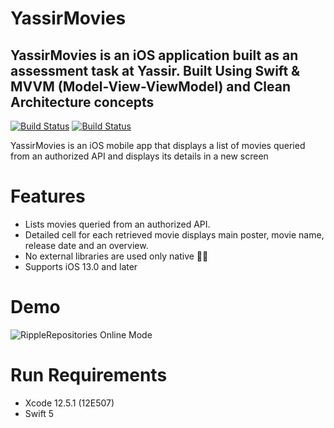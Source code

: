 # YassirMovies


## YassirMovies is an iOS application built as an assessment task at Yassir. Built Using Swift & MVVM (Model-View-ViewModel) and Clean Architecture concepts


[![Build Status](https://github.com/KarimEbrahemAbdelaziz/SwiftyMenu/workflows/Build/badge.svg)]() [![Build Status](https://img.shields.io/badge/Swift-5.2-orange.svg)]() 

YassirMovies is an iOS mobile app that displays a list of movies queried from an authorized API and displays its details in a new screen


# Features

- Lists movies queried from an authorized API.
- Detailed cell for each retrieved movie displays main poster, movie name, release date and an overview.
- No external libraries are used only native 👍🏻
- Supports iOS 13.0 and later

# Demo
![RippleRepositories Online Mode](README_Resources/YassirMovies.gif)

# Run Requirements

- Xcode 12.5.1 (12E507)
- Swift 5
